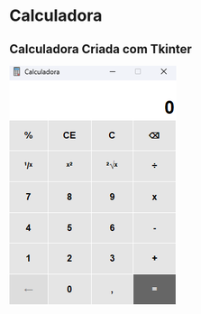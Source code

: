 # Calculadora

## Calculadora Criada com Tkinter


![Calculadora](https://github.com/RuanRoella/calculadora/blob/main/assets/images/calculadora.jpg?raw=true)